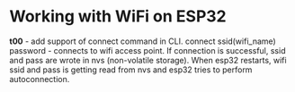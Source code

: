 <h1> Working with WiFi on ESP32 </h1>
<p><b>t00</b> - add support of connect command in CLI. connect ssid(wifi_name) password - connects to wifi access point. If connection is successful, ssid and pass are wrote in
nvs (non-volatile storage). When esp32 restarts, wifi ssid and pass is getting read from nvs and esp32 tries to perform autoconnection.</p>
